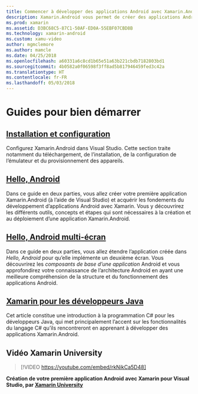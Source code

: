 ```yaml
---
title: Commencer à développer des applications Android avec Xamarin.Android
description: Xamarin.Android vous permet de créer des applications Android natives avec les mêmes contrôles d’interface utilisateur que ceux que vous utilisez pour Java, mais il vous fournit également la flexibilité et l’élégance d’un langage moderne (C#), la puissance de la bibliothèque de classes de base .NET et un IDE de première classe (Visual Studio). Cette série présente les principes fondamentaux du développement Xamarin.Android. Vous découvrirez notamment comment configurer et installer Xamarin.Android, et comment créer votre première application.
ms.prod: xamarin
ms.assetid: D3BC68C5-87C1-50AF-ED0A-55EBF07CBD8B
ms.technology: xamarin-android
ms.custom: xamu-video
author: mgmclemore
ms.author: mamcle
ms.date: 04/25/2018
ms.openlocfilehash: a60331a6c8cd1b65e51a63b221cbdb7182803bd1
ms.sourcegitcommit: 4b0582a0f06598f3ff8ad5b817946459fed3c42a
ms.translationtype: HT
ms.contentlocale: fr-FR
ms.lasthandoff: 05/03/2018
---
```

# <a name="getting-started-series"></a>Guides pour bien démarrer

##  <a name="setup-and-installationandroidget-startedinstallationindexmd"></a>[Installation et configuration](~/android/get-started/installation/index.md)

Configurez Xamarin.Android dans Visual Studio. Cette section traite notamment du téléchargement, de l’installation, de la configuration de l’émulateur et du provisionnement des appareils.


##  <a name="hello-androidandroidget-startedhello-androidindexmd"></a>[Hello, Android](~/android/get-started/hello-android/index.md)

Dans ce guide en deux parties, vous allez créer votre première application Xamarin.Android (à l’aide de Visual Studio) et acquérir les fondements du développement d’applications Android avec Xamarin.
Vous y découvrirez les différents outils, concepts et étapes qui sont nécessaires à la création et au déploiement d’une application Xamarin.Android.


##  <a name="hello-android-multiscreenandroidget-startedhello-android-multiscreenindexmd"></a>[Hello, Android multi-écran](~/android/get-started/hello-android-multiscreen/index.md)

Dans ce guide en deux parties, vous allez étendre l’application créée dans _Hello, Android_ pour qu’elle implémente un deuxième écran. Vous découvrirez les *composants de base d’une application* Android et vous approfondirez votre connaissance de l’architecture Android en ayant une meilleure compréhension de la structure et du fonctionnement des applications Android.


##  <a name="xamarin-for-java-developersandroidget-startedjava-developersmd"></a>[Xamarin pour les développeurs Java](~/android/get-started/java-developers.md)

Cet article constitue une introduction à la programmation C# pour les développeurs Java, qui met principalement l’accent sur les fonctionnalités du langage C# qu’ils rencontreront en apprenant à développer des applications Xamarin.Android.

## <a name="xamarin-university-video"></a>Vidéo Xamarin University

> [!VIDEO https://youtube.com/embed/rkNikCa5D48]

**Création de votre première application Android avec Xamarin pour Visual Studio, par [Xamarin University](https://university.xamarin.com)**